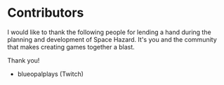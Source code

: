 # Contributors

I would like to thank the following people for lending a hand during the planning and development of Space Hazard. It's you and the community that makes creating games together a blast.

Thank you!

* blueopalplays (Twitch)
